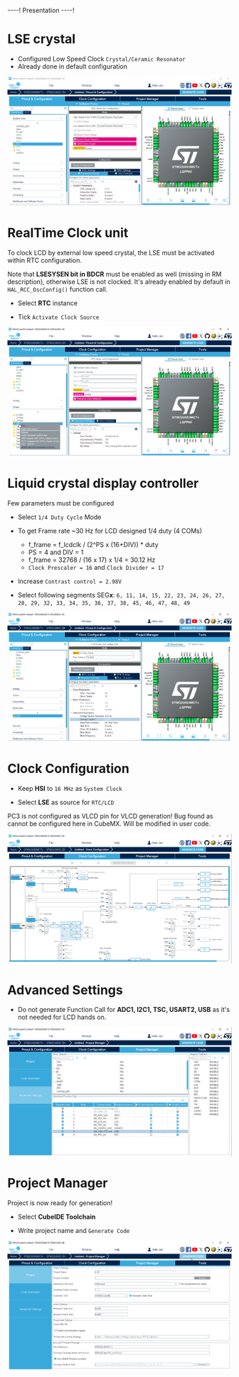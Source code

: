 ----!
Presentation
----!

# LSE crystal
- Configured Low Speed Clock `Crystal/Ceramic Resonator`
- Already done in default configuration 

![image](./img/LSE.png)


# RealTime Clock unit
To clock LCD by external low speed crystal, the LSE must be activated within RTC configuration.
<p> </p>

Note that **LSESYSEN bit in BDCR** must be enabled as well (missing in RM description), otherwise LSE is not clocked. It's already enabled by default in `HAL_RCC_OscConfig()` function call.

- Select **RTC** instance
  
- Tick `Activate Clock Source`


![image](./img/RTC.png)

# Liquid crystal display controller
Few parameters must be configured

- Select `1/4 Duty Cycle` Mode

- To get Frame rate ~30 Hz for LCD designed 1/4 duty (4 COMs)
  - f_frame = f_lcdclk / (2^PS x (16+DIV)) * duty
  - PS = 4 and DIV = 1
  - f_frame = 32768 / (16 x 17) x 1/4 = 30.12 Hz
  - `Clock Prescaler = 16` and `Clock Divider = 17`
  
- Increase `Contrast control = 2.98V`

- Select following segments SEG**x**: `6, 11, 14, 15, 22, 23, 24, 26, 27, 28, 29, 32, 33, 34, 35, 36, 37, 38, 45, 46, 47, 48, 49`

![image](./img/LCD.png)

# Clock Configuration
- Keep **HSI** to `16 MHz` as `System Clock`
  
- Select **LSE** as source for `RTC/LCD`
<p> </p>

<awarning>
PC3 is not configured as VLCD pin for VLCD generation! Bug found as cannot be configured here in CubeMX. Will be modified in user code.
</awarning>
<p> </p>

  
![image](./img/clock.png)

# Advanced Settings
- Do not generate Function Call for **ADC1, I2C1, TSC, USART2, USB** as it's not needed for LCD hands on.

![image](./img/advanced_settings.png)

# Project Manager
Project is now ready for generation!

- Select **CubeIDE Toolchain**

- Write project name and `Generate Code`
  
![image](./img/generate_project.png)
  
